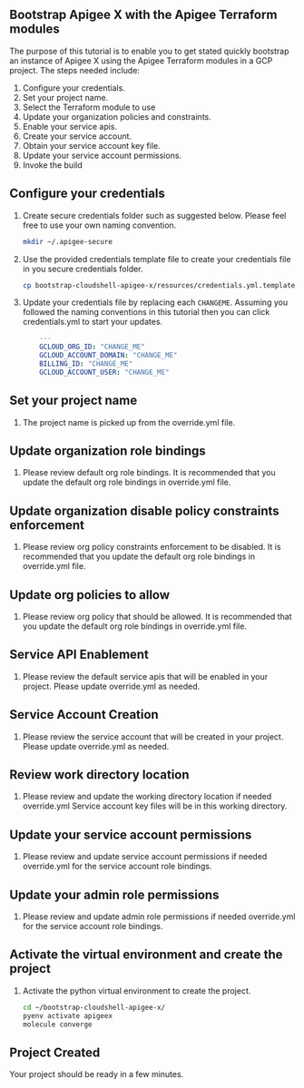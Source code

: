 ## Bootstrap Apigee X with the Apigee Terraform modules

The purpose of this tutorial is to enable you to get stated quickly bootstrap an
instance of Apigee X using the Apigee Terraform modules in a GCP project. 
The steps needed include:

1. Configure your credentials.
2. Set your project name.
3. Select the Terraform module to use
4. Update your organization policies and constraints.
5. Enable your service apis.
6. Create your service account.
7. Obtain your service account key file.
8. Update your service account permissions.
9. Invoke the build

## Configure your credentials

1. Create secure credentials folder such as suggested below. Please feel free to use your own naming convention.

    ```sh
    mkdir ~/.apigee-secure
    ```

1. Use the provided credentials template file to create your credentials file in you secure credentials folder.

    ```sh
    cp bootstrap-cloudshell-apigee-x/resources/credentials.yml.template  ~/.apigee-secure/credentials.yml
    ```

1. Update your credentials file by replacing each `CHANGEME`. Assuming you followed the naming conventions in this tutorial then you can click
   <walkthrough-editor-select-regex filePath="/home/admin_/.apigee-secure/credentials.yml" regex="CHANGEME">credentials.yml</walkthrough-editor-select-regex> to start your updates.

    ```yaml
        ---
        GCLOUD_ORG_ID: "CHANGE_ME"
        GCLOUD_ACCOUNT_DOMAIN: "CHANGE_ME"
        BILLING_ID: "CHANGE_ME"
        GCLOUD_ACCOUNT_USER: "CHANGE_ME"
    ```

## Set your project name
1. The project name is picked up from the <walkthrough-editor-select-regex filePath="/home/admin_/cloudshell_open/bootstrap-cloudshell-apigee-x/resources/override.yml" regex="CHANGEME">override.yml</walkthrough-editor-select-regex> file.

## Update organization role bindings
1. Please review default org role bindings. It is recommended that you update the default org role bindings in <walkthrough-editor-select-regex filePath="/home/admin_/cloudshell_open/bootstrap-cloudshell-apigee-x/resources/override.yml" regex="GCLOUD_ORG_ROLE_BINDINGS">override.yml</walkthrough-editor-select-regex> file.

## Update organization disable policy constraints enforcement
1. Please review org policy constraints enforcement to be disabled. It is recommended that you update the default org role bindings in <walkthrough-editor-select-regex filePath="/home/admin_/cloudshell_open/bootstrap-cloudshell-apigee-x/resources/override.yml" regex="GCLOUD_ORG_POLICIES_CONSTRAINTS_ENFORCEMENT_DISABLE">override.yml</walkthrough-editor-select-regex> file.

## Update org policies to allow
1. Please review org policy that should be allowed. It is recommended that you update the default org role bindings in <walkthrough-editor-select-regex filePath="/home/admin_/cloudshell_open/bootstrap-cloudshell-apigee-x/resources/override.yml" regex="GCLOUD_ORG_POLICIES_UPDATE">override.yml</walkthrough-editor-select-regex> file.

## Service API Enablement
1. Please review the default service apis that will be enabled in your project. Please update <walkthrough-editor-select-regex filePath="/home/admin_/cloudshell_open/bootstrap-cloudshell-apigee-x/resources/override.yml" regex="GCLOUD_PROJECT_SERVICES">override.yml</walkthrough-editor-select-regex> as needed.

## Service Account Creation
1. Please review the service account that will be created in your project. Please update <walkthrough-editor-select-regex filePath="/home/admin_/cloudshell_open/bootstrap-cloudshell-apigee-x/resources/override.yml" regex="SERVICE_ACCOUNT_PROTECTED_VALUES in credentials.yml">override.yml</walkthrough-editor-select-regex> as needed.

## Review work directory location
1. Please review and update the working directory location if needed <walkthrough-editor-select-regex filePath="/home/admin_/cloudshell_open/bootstrap-cloudshell-apigee-x/resources/override.yml" regex="WORK_DIR">override.yml</walkthrough-editor-select-regex>
   Service account key files will be in this working directory.

## Update your service account permissions
1. Please review and update service account permissions if needed  <walkthrough-editor-select-regex filePath="/home/admin_/cloudshell_open/bootstrap-cloudshell-apigee-x/resources/override.yml" regex="GCLOUD_PROJECT_SERVICE_ACCOUNT_ROLE_BINDINGS">override.yml</walkthrough-editor-select-regex>
   for the service account role bindings.

## Update your admin role permissions
1. Please review and update admin role permissions if needed  <walkthrough-editor-select-regex filePath="/home/admin_/cloudshell_open/bootstrap-cloudshell-apigee-x/resources/override.yml" regex="GCLOUD_PROJECT_ADMIN_ROLE_BINDINGS">override.yml</walkthrough-editor-select-regex>
   for the service account role bindings.

## Activate the virtual environment and create the project
1. Activate the python virtual environment to create the project.


    ```sh
    cd ~/bootstrap-cloudshell-apigee-x/
    pyenv activate apigeex
    molecule converge
    ```

## Project Created
Your project should be ready in a few minutes.
<walkthrough-conclusion-trophy/>

